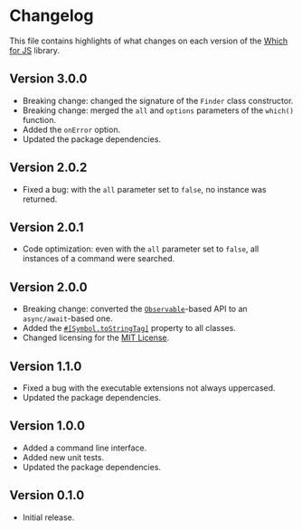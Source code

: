 # Changelog
This file contains highlights of what changes on each version of the [Which for JS](https://github.com/cedx/which.js) library.

## Version 3.0.0
- Breaking change: changed the signature of the `Finder` class constructor.
- Breaking change: merged the `all` and `options` parameters of the `which()` function.
- Added the `onError` option.
- Updated the package dependencies.

## Version 2.0.2
- Fixed a bug: with the `all` parameter set to `false`, no instance was returned.

## Version 2.0.1
- Code optimization: even with the `all` parameter set to `false`, all instances of a command were searched.

## Version 2.0.0
- Breaking change: converted the [`Observable`](http://reactivex.io/intro.html)-based API to an `async/await`-based one.
- Added the [`#[Symbol.toStringTag]`](https://developer.mozilla.org/en-US/docs/Web/JavaScript/Reference/Global_Objects/Symbol/toStringTag) property to all classes.
- Changed licensing for the [MIT License](https://opensource.org/licenses/MIT).

## Version 1.1.0
- Fixed a bug with the executable extensions not always uppercased.
- Updated the package dependencies.

## Version 1.0.0
- Added a command line interface.
- Added new unit tests.
- Updated the package dependencies.

## Version 0.1.0
- Initial release.
